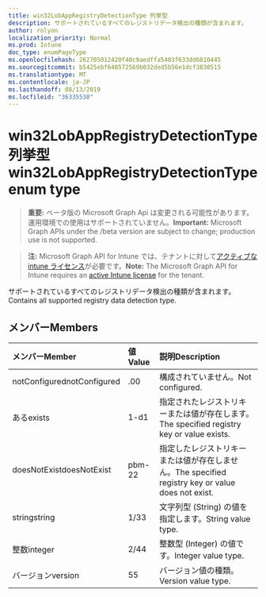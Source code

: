 ```yaml
---
title: win32LobAppRegistryDetectionType 列挙型
description: サポートされているすべてのレジストリデータ検出の種類が含まれます。
author: rolyon
localization_priority: Normal
ms.prod: Intune
doc_type: enumPageType
ms.openlocfilehash: 262705012420f40c9aedffa5403f633dd6810445
ms.sourcegitcommit: b5425ebf648572569b032ded5b56e1dcf3830515
ms.translationtype: MT
ms.contentlocale: ja-JP
ms.lasthandoff: 08/13/2019
ms.locfileid: "36335530"
---
```

# <a name="win32lobappregistrydetectiontype-enum-type"></a><span data-ttu-id="64388-103">win32LobAppRegistryDetectionType 列挙型</span><span class="sxs-lookup"><span data-stu-id="64388-103">win32LobAppRegistryDetectionType enum type</span></span>

> <span data-ttu-id="64388-104">**重要:** ベータ版の Microsoft Graph Api は変更される可能性があります。運用環境での使用はサポートされていません。</span><span class="sxs-lookup"><span data-stu-id="64388-104">**Important:** Microsoft Graph APIs under the /beta version are subject to change; production use is not supported.</span></span>

> <span data-ttu-id="64388-105">**注:** Microsoft Graph API for Intune では、テナントに対して[アクティブな intune ライセンス](https://go.microsoft.com/fwlink/?linkid=839381)が必要です。</span><span class="sxs-lookup"><span data-stu-id="64388-105">**Note:** The Microsoft Graph API for Intune requires an [active Intune license](https://go.microsoft.com/fwlink/?linkid=839381) for the tenant.</span></span>

<span data-ttu-id="64388-106">サポートされているすべてのレジストリデータ検出の種類が含まれます。</span><span class="sxs-lookup"><span data-stu-id="64388-106">Contains all supported registry data detection type.</span></span>

## <a name="members"></a><span data-ttu-id="64388-107">メンバー</span><span class="sxs-lookup"><span data-stu-id="64388-107">Members</span></span>
|<span data-ttu-id="64388-108">メンバー</span><span class="sxs-lookup"><span data-stu-id="64388-108">Member</span></span>|<span data-ttu-id="64388-109">値</span><span class="sxs-lookup"><span data-stu-id="64388-109">Value</span></span>|<span data-ttu-id="64388-110">説明</span><span class="sxs-lookup"><span data-stu-id="64388-110">Description</span></span>|
|:---|:---|:---|
|<span data-ttu-id="64388-111">notConfigured</span><span class="sxs-lookup"><span data-stu-id="64388-111">notConfigured</span></span>|<span data-ttu-id="64388-112">.0</span><span class="sxs-lookup"><span data-stu-id="64388-112">0</span></span>|<span data-ttu-id="64388-113">構成されていません。</span><span class="sxs-lookup"><span data-stu-id="64388-113">Not configured.</span></span>|
|<span data-ttu-id="64388-114">ある</span><span class="sxs-lookup"><span data-stu-id="64388-114">exists</span></span>|<span data-ttu-id="64388-115">1-d</span><span class="sxs-lookup"><span data-stu-id="64388-115">1</span></span>|<span data-ttu-id="64388-116">指定されたレジストリキーまたは値が存在します。</span><span class="sxs-lookup"><span data-stu-id="64388-116">The specified registry key or value exists.</span></span>|
|<span data-ttu-id="64388-117">doesNotExist</span><span class="sxs-lookup"><span data-stu-id="64388-117">doesNotExist</span></span>|<span data-ttu-id="64388-118">pbm-2</span><span class="sxs-lookup"><span data-stu-id="64388-118">2</span></span>|<span data-ttu-id="64388-119">指定したレジストリキーまたは値が存在しません。</span><span class="sxs-lookup"><span data-stu-id="64388-119">The specified registry key or value does not exist.</span></span>|
|<span data-ttu-id="64388-120">string</span><span class="sxs-lookup"><span data-stu-id="64388-120">string</span></span>|<span data-ttu-id="64388-121">1/3</span><span class="sxs-lookup"><span data-stu-id="64388-121">3</span></span>|<span data-ttu-id="64388-122">文字列型 (String) の値を指定します。</span><span class="sxs-lookup"><span data-stu-id="64388-122">String value type.</span></span>|
|<span data-ttu-id="64388-123">整数</span><span class="sxs-lookup"><span data-stu-id="64388-123">integer</span></span>|<span data-ttu-id="64388-124">2/4</span><span class="sxs-lookup"><span data-stu-id="64388-124">4</span></span>|<span data-ttu-id="64388-125">整数型 (Integer) の値です。</span><span class="sxs-lookup"><span data-stu-id="64388-125">Integer value type.</span></span>|
|<span data-ttu-id="64388-126">バージョン</span><span class="sxs-lookup"><span data-stu-id="64388-126">version</span></span>|<span data-ttu-id="64388-127">5</span><span class="sxs-lookup"><span data-stu-id="64388-127">5</span></span>|<span data-ttu-id="64388-128">バージョン値の種類。</span><span class="sxs-lookup"><span data-stu-id="64388-128">Version value type.</span></span>|



